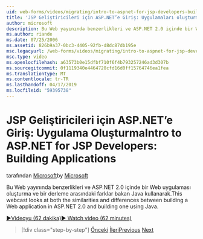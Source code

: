 ```yaml
---
uid: web-forms/videos/migrating/intro-to-aspnet-for-jsp-developers-building-applications
title: 'JSP Geliştiricileri için ASP.NET’e Giriş: Uygulamaları oluşturma | Microsoft Docs'
author: microsoft
description: Bu Web yayınında benzerlikleri ve ASP.NET 2.0 içinde bir Web uygulaması oluşturma ve bir derleme arasındaki farklar bakan Java kullanarak.
ms.author: riande
ms.date: 07/25/2006
ms.assetid: 826b9a37-0bc3-4405-92fb-d8dc87db195e
msc.legacyurl: /web-forms/videos/migrating/intro-to-aspnet-for-jsp-developers-building-applications
msc.type: video
ms.openlocfilehash: a63573b0e15dfbf710f6f4b793257246ad3d307b
ms.sourcegitcommit: 0f1119340e4464720cfd16d0ff15764746ea1fea
ms.translationtype: MT
ms.contentlocale: tr-TR
ms.lasthandoff: 04/17/2019
ms.locfileid: "59395738"
---
```

# <a name="intro-to-aspnet-for-jsp-developers-building-applications"></a><span data-ttu-id="294b7-103">JSP Geliştiricileri için ASP.NET’e Giriş: Uygulama Oluşturma</span><span class="sxs-lookup"><span data-stu-id="294b7-103">Intro to ASP.NET for JSP Developers: Building Applications</span></span>

<span data-ttu-id="294b7-104">tarafından [Microsoft](https://github.com/microsoft)</span><span class="sxs-lookup"><span data-stu-id="294b7-104">by [Microsoft](https://github.com/microsoft)</span></span>

<span data-ttu-id="294b7-105">Bu Web yayınında benzerlikleri ve ASP.NET 2.0 içinde bir Web uygulaması oluşturma ve bir derleme arasındaki farklar bakan Java kullanarak.</span><span class="sxs-lookup"><span data-stu-id="294b7-105">This webcast looks at both the similarities and differences between building a Web application in ASP.NET 2.0 and building one using Java.</span></span>

[<span data-ttu-id="294b7-106">&#9654;Videoyu (62 dakika)</span><span class="sxs-lookup"><span data-stu-id="294b7-106">&#9654; Watch video (62 minutes)</span></span>](https://channel9.msdn.com/Blogs/ASP-NET-Site-Videos/intro-to-aspnet-for-jsp-developers-building-applications)

> [!div class="step-by-step"]
> <span data-ttu-id="294b7-107">[Önceki](intro-to-aspnet-for-jsp-developers-welcome-to-aspnet-20.md)
> [İleri](intro-to-aspnet-for-coldfusion-developers-adding-aspnet-to-your-repertoire.md)</span><span class="sxs-lookup"><span data-stu-id="294b7-107">[Previous](intro-to-aspnet-for-jsp-developers-welcome-to-aspnet-20.md)
[Next](intro-to-aspnet-for-coldfusion-developers-adding-aspnet-to-your-repertoire.md)</span></span>
